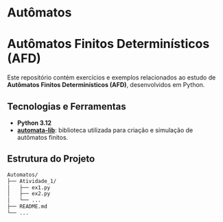 # Autômatos
# Autômatos Finitos Determinísticos (AFD)

Este repositório contém exercícios e exemplos relacionados ao estudo de **Autômatos Finitos Determinísticos (AFD)**, desenvolvidos em Python.

## Tecnologias e Ferramentas

- **Python 3.12**
- **[automata-lib](https://pypi.org/project/automata-lib/)**: biblioteca utilizada para criação e simulação de autômatos finitos.

## Estrutura do Projeto

```bash
Automatos/
├── Atividade_1/
│   ├── ex1.py
│   ├── ex2.py
│   └── ...
├── README.md
└── ...